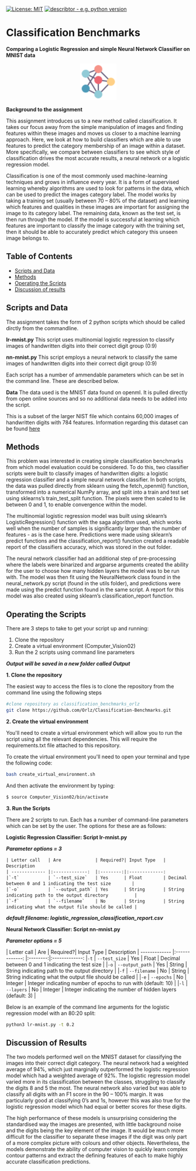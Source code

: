 
[![License: MIT](https://img.shields.io/badge/License-MIT-yellow.svg)](https://opensource.org/licenses/MIT)  [![describtor - e.g. python version](https://img.shields.io/badge/Python%20Version->=3.6-blue)](www.desired_reference.com)

# Classification Benchmarks

**Comparing a Logistic Regression and simple Neural Network Classifier on MNIST data**



<div align="center"><img src="https://github.com/Orlz/CDS_Visual_Analytics/blob/main/Portfolio/neural.png" width="100" height="100"/></div>




__Background to the assignment__

This assignment introduces us to a new method called classification. It takes our focus away from the simple manipulation of images and finding features within these images and moves us closer to a machine learning approach. Here, we look at how to build classifiers which are able to use features to predict the category membership of an image within a dataset. More specifically, we compare between classifiers to see which style of classification drives the most accurate results, a neural network or a logistic regression model. 


Classification is one of the most commonly used machine-learning techniques and grows in influence every year. It is a form of supervised learning whereby algorithms are used to look for patterns in the data, which can be used to predict the images category label. The model works by taking a training set (usually between 70 – 80% of the dataset) and learning which features and qualities in these images are important for assigning the image to its category label. The remaining data, known as the test set, is then run through the model. If the model is successful at learning which features are important to classify the image category with the training set, then it should be able to accurately predict which category this unseen image belongs to.

## Table of Contents 

- [Scripts and Data](#Scripts)
- [Methods](#Methods)
- [Operating the Scripts](#Operating)
- [Discussion of results](#Discussion)




## Scripts and Data


The assignment takes the form of 2 python scripts which should be called dirctly from the commandline. 


**lr-mnist.py**  This script uses multinomial logistic regression to classify images of handwritten digits into their correct digit group (0:9)


**nn-mnist.py**  This script employs a neural network to classify the same images of handwritten digits into their correct digit group (0:9)

Each script has a number of ammendable parameters which can be set in the command line. These are described below. 

__Data__ 
The data used is the MNIST data found on openml. It is pulled directly from open online sources and so no additional data needs to be added into the script.

This is a subset of the larger NIST file which contains 60,000 images of handwritten digits with 784 features. 
Information regarding this dataset can be found [here](https://www.openml.org/d/554)



## Methods


This problem was interested in creating simple classification benchmarks from which model evaluation could be considered. To do this, two classifier scripts were built to classify images of handwritten digits: a logistic regression classifier and a simple neural network classifier. In both scripts, the data was pulled directly from sklearn using the fetch_openml() function, transformed into a numerical NumPy array, and split into a train and test set using  sklearns’s train_test_split function. The pixels were then scaled to lie between 0 and 1, to enable convergence within the model. 

The multinomial logistic regression model was built using sklearn’s LogisticRegression() function with the saga algorithm used, which works well when the number of samples is significantly larger than the number of features - as is the case here. Predictions were made using sklearn’s predict functions and the classification_report() function created a readable report of the classifiers accuracy, which was stored in the out folder. 

The neural network classifier had an additional step of pre-processing where the labels were binarized and argparse arguments created the ability for the user to choose how many hidden layers the model was to be run with. The model was then fit using the NeuralNetwork class found in the neural_network.py script (found in the utils folder), and predictions were made using the predict function found in the same script. A report for this model was also created using sklearn’s classification_report function. 


## Operating the Scripts


There are 3 steps to take to get your script up and running:
1. Clone the repository 
2. Create a virtual environment (Computer_Vision02) 
3. Run the 2 scripts using command line parameters

___Output will be saved in a new folder called Output___

__1. Clone the repository__ 

The easiest way to access the files is to clone the repository from the command line using the following steps 

```bash
#clone repository as classification_benchmarks_orlz
git clone https://github.com/Orlz/Classification-Benchmarks.git

```


__2. Create the virtual environment__

You'll need to create a virtual environment which will allow you to run the script using all the relevant dependencies. This will require the requirements.txt file attached to this repository. 


To create the virtual environment you'll need to open your terminal and type the following code: 


```bash
bash create_virtual_environment.sh
```
And then activate the environment by typing: 
```bash
$ source Computer_Vision02/bin/activate
```


__3. Run the Scripts__


There are 2 scripts to run. Each has a number of command-line parameters which can be set by the user. The options for these are as follows: 


**Logistic Regression Classifier: Script lr-mnist.py**


___Parameter options = 3___
```
| Letter call   | Are             | Required?| Input Type   | Description
| ------------- |:-------------:  |:--------:|:-------------:
|`-t`           | `--test_size`   | Yes      | Float        | Decimal between 0 and 1 indicating the test size        |
|`-o`           | `--output_path` | Yes      | String       | String indicating path to the output directory          |
|`-f`           | `--filename`    | No       | String       | String indicating what the output file should be called |
```


___default filename: logistic_regression_classification_report.csv___


**Neural Network Classifier: Script nn-mnist.py**


___Parameter options = 5___


| Letter call   | Are             | Required?| Input Type   | Description
| ------------- |:-------------:  |:--------:|:-------------:
|`-t`           | `--test_size`   | Yes      | Float        | Decimal between 0 and 1 indicating the test size              |
|`-o`           | `--output_path` | Yes      | String       | String indicating path to the output directory                |
|`-f`           | `--filename`    | No       | String       | String indicating what the output file should be called       |
|`-e`           | `--epochs`      | No       | Integer      | Integer indicating number of epochs to run with (default: 10) |
|`-l`           | `--layers`      | No       | Integer      | Integer indicating the number of hidden layers (default: 3)   |



Below is an example of the command line arguments for the logistic regression model with an 80:20 split: 


```bash
python3 lr-mnist.py -t 0.2 
```


## Discussion of Results 


The two models performed well on the MNIST dataset for classifying the images into their correct digit category. The neural network had a weighted average of 94%, which just marginally outperformed the logistic regression model which had a weighted average of 92%. The logistic regression model varied more in its classification between the classes, struggling to classify the digits 8 and 5 the most. The neural network also varied but was able to classify all digits with an F1 score in the 90 – 100% margin. It was particularly good at classifying 0’s and 1s, however this was also true for the logistic regression model which had equal or better scores for these digits. 


The high performance of these models is unsurprising considering the standardised way the images are presented, with little background noise and the digits being the key element of the image. It would be much more difficult for the classifier to separate these images if the digit was only part of a more complex picture with colours and other objects. Nevertheless, the models demonstrate the ability of computer vision to quickly learn complex contour patterns and extract the defining features of each to make highly accurate classification predictions. 




